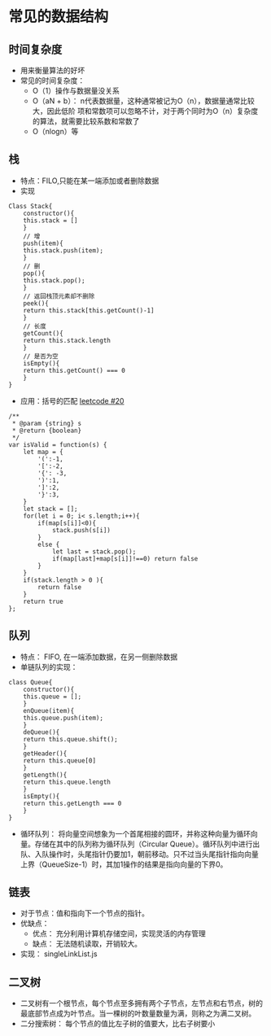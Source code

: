 # 常见的数据结构

## 时间复杂度

* 用来衡量算法的好坏
* 常见的时间复杂度：
    * O（1）操作与数据量没关系
    * O（aN + b）： n代表数据量，这种通常被记为O（n），数据量通常比较大，因此低阶
    项和常数项可以忽略不计，对于两个同时为O（n）复杂度的算法，就需要比较系数和常数了
    * O（nlogn）等

## 栈

* 特点：FILO,只能在某一端添加或者删除数据
* 实现
```
Class Stack{
    constructor(){
    this.stack = []
    }
    // 增
    push(item){
    this.stack.push(item);
    }
    // 删
    pop(){
    this.stack.pop();
    }
    // 返回栈顶元素却不删除
    peek(){
    return this.stack[this.getCount()-1]
    }
    // 长度
    getCount(){
    return this.stack.length
    }
    // 是否为空
    isEmpty(){
    return this.getCount() === 0
    }
}
```
* 应用：括号的匹配
[leetcode #20](https://leetcode.com/problems/valid-parentheses/submissions/)

```
/**
 * @param {string} s
 * @return {boolean}
 */
var isValid = function(s) {
    let map = {
        '(':-1,
        '[':-2,
        '{': -3,
        ')':1,
        ']':2,
        '}':3,
    }
    let stack = [];
    for(let i = 0; i< s.length;i++){
        if(map[s[i]]<0){
            stack.push(s[i])
        }
        else {
            let last = stack.pop();
            if(map[last]+map[s[i]]!==0) return false
        }
    }
    if(stack.length > 0 ){
        return false
    }
    return true
};
```

## 队列
* 特点： FIFO, 在一端添加数据，在另一侧删除数据
* 单链队列的实现：
```
class Queue{
    constructor(){
    this.queue = [];
    }
    enQueue(item){
    this.queue.push(item);
    }
    deQueue(){
    return this.queue.shift();
    }
    getHeader(){
    return this.queue[0]
    }
    getLength(){
    return this.queue.length
    }
    isEmpty(){
    return this.getLength === 0
    }
}
```
* 循环队列：
将向量空间想象为一个首尾相接的圆环，并称这种向量为循环向量。存储在其中的队列称为循环队列（Circular Queue）。循环队列中进行出队、入队操作时，头尾指针仍要加1，朝前移动。只不过当头尾指针指向向量上界（QueueSize-1）时，其加1操作的结果是指向向量的下界0。

## 链表

* 对于节点：值和指向下一个节点的指针。
* 优缺点：
    * 优点： 充分利用计算机存储空间，实现灵活的内存管理
    * 缺点： 无法随机读取，开销较大。
* 实现： singleLinkList.js

## 二叉树

* 二叉树有一个根节点，每个节点至多拥有两个子节点，左节点和右节点，树的最底部节点成为叶节点。当一棵树的叶数量数量为满，则称之为满二叉树。
* 二分搜索树：
每个节点的值比左子树的值要大，比右子树要小

